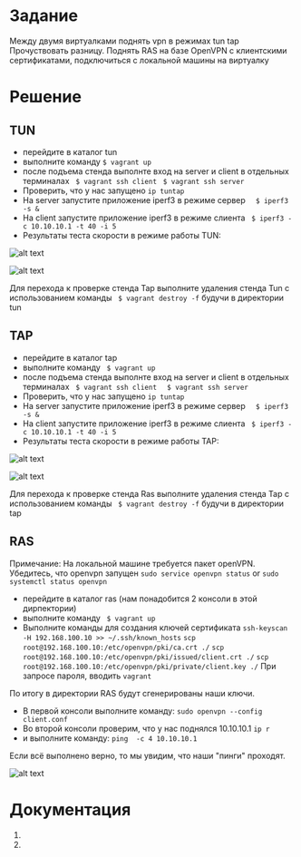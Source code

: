 # Задание

Между двумя виртуалками поднять vpn в режимах
tun
tap Прочуствовать разницу.
Поднять RAS на базе OpenVPN с клиентскими сертификатами, подключиться с локальной машины на виртуалку

# Решение
## TUN
- перейдите в каталог tun
- выполните команду ` $ vagrant up   ` 
- после подъема стенда выполнте вход на server и client в отдельных терминалах
     `  $ vagrant ssh client ` 
     `  $ vagrant ssh server ` 
- Проверить, что у нас запущено ` ip tuntap `
- На server запустите приложение iperf3 в режиме сервер  `   $ iperf3 -s & ` 
- На client запустите приложение iperf3 в режиме слиента   `  $ iperf3 -c 10.10.10.1 -t 40 -i 5  ` 
- Результаты теста скорости в режиме работы TUN:

![alt text](tun/tun1.png "server tun")

![alt text](tun/tun2.png "client tun")

Для перехода к проверке стенда Tap выполните удаления стенда Tun с использованием команды `  $ vagrant destroy -f `  будучи в директории tun

## TAP
- перейдите в каталог tap
- выполните команду `  $ vagrant up   ` 
- после подъема стенда выполнте вход на server и client в отдельных терминалах
     `  $ vagrant ssh client  ` 
     `  $ vagrant ssh server  ` 
- Проверить, что у нас запущено ` ip tuntap `
- На server запустите приложение iperf3 в режиме сервер  `   $ iperf3 -s & ` 
- На client запустите приложение iperf3 в режиме слиента   `  $ iperf3 -c 10.10.10.1 -t 40 -i 5  `       
- Результаты теста скорости в режиме работы TAP:

![alt text](tap/tap1.png "server tap")

![alt text](tap/tap2.png "client tap")

Для перехода к проверке стенда Ras выполните удаления стенда Tap с использованием команды `  $ vagrant destroy -f `  будучи в директории tap

## RAS
Примечание: На локальной машине требуется пакет openVPN. Убедитесь, что openvpn запущен `sudo service openvpn status` or `sudo systemctl status openvpn`

- перейдите в каталог ras (нам понадобится 2 консоли в этой дирпектории)
- выполните команду `  $ vagrant up   ` 
- Выполните команды для создания ключей сертификата
` ssh-keyscan -H 192.168.100.10 >> ~/.ssh/known_hosts `
` scp root@192.168.100.10:/etc/openvpn/pki/ca.crt ./ `
` scp root@192.168.100.10:/etc/openvpn/pki/issued/client.crt ./ `
` scp root@192.168.100.10:/etc/openvpn/pki/private/client.key ./ `
При запросе пароля, вводить `vagrant`

По итогу в директории RAS будут сгенерированы наши ключи.
- В первой консоли выполните команду: ` sudo openvpn --config client.conf `
- Во второй консоли проверим, что у нас поднялся 10.10.10.1 `ip r`
- и выполните команду: ` ping  -c 4 10.10.10.1 `

Если всё выполнено верно, то мы увидим, что наши "пинги" проходят.

![alt text](ras/ras1.png "ras")

# Документация
1. 
2. 






